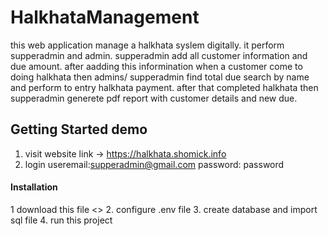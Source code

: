 # HalkhataManagement

this web application manage a halkhata syslem  digitally. it perform supperadmin and admin. supperadmin add all customer information and due amount. after aadding this informination when a customer come to doing halkhata then admins/ supperadmin find total due search by name and perform to entry halkhata payment.
after that completed halkhata then supperadmin generete pdf report with customer details and new due.




## Getting Started demo


1. visit website link ->  https://halkhata.shomick.info</br>
2.  login useremail:supperadmin@gmail.com
    password: password

#### Installation 
1 download this file <>
2. configure .env file 
3. create database and import sql file
4. run this project 
